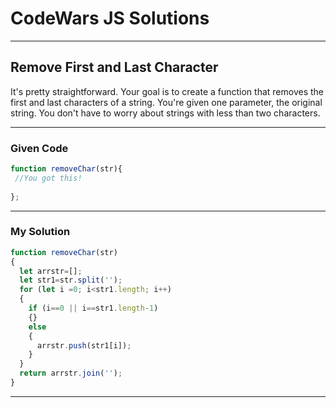 # CodeWars JS Solutions

---

## Remove First and Last Character

It's pretty straightforward. Your goal is to create a function that removes the first and last characters of a string. You're given one parameter, the original string. You don't have to worry about strings with less than two characters.

---

### Given Code


```js
function removeChar(str){
 //You got this!
 
};


```

---

### My Solution 


```js
function removeChar(str)
{
  let arrstr=[];
  let str1=str.split('');   
  for (let i =0; i<str1.length; i++)
  {
    if (i==0 || i==str1.length-1)
    {}
    else
    {
      arrstr.push(str1[i]);
    }
  }
  return arrstr.join('');
}
```


---

